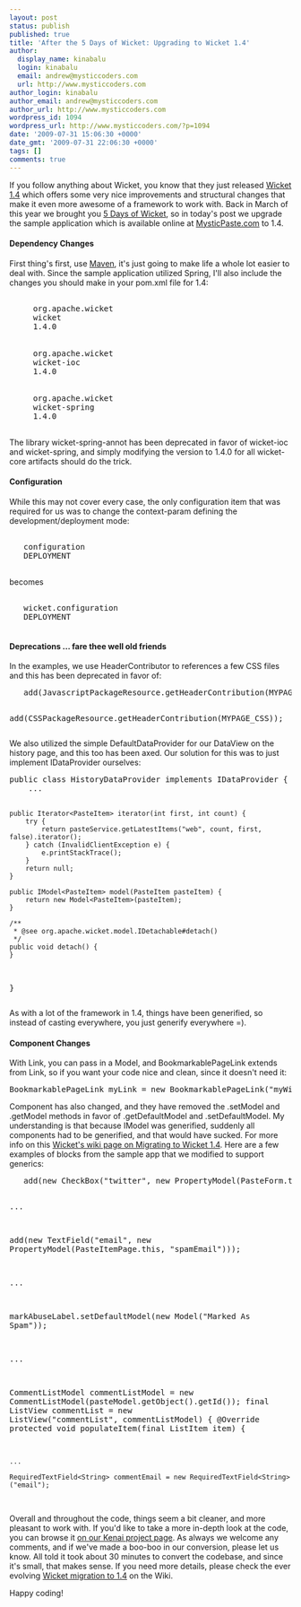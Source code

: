```yaml
---
layout: post
status: publish
published: true
title: 'After the 5 Days of Wicket: Upgrading to Wicket 1.4'
author:
  display_name: kinabalu
  login: kinabalu
  email: andrew@mysticcoders.com
  url: http://www.mysticcoders.com
author_login: kinabalu
author_email: andrew@mysticcoders.com
author_url: http://www.mysticcoders.com
wordpress_id: 1094
wordpress_url: http://www.mysticcoders.com/?p=1094
date: '2009-07-31 15:06:30 +0000'
date_gmt: '2009-07-31 22:06:30 +0000'
tags: []
comments: true
---
```

<p>If you follow anything about Wicket, you know that they just released <a href="http://wicketbyexample.com/wicket-developers-release-apache-wicket-1-4/">Wicket 1.4</a> which offers some very nice improvements and structural changes that make it even more awesome of a framework to work with.  Back in March of this year we brought you <a href="http://www.mysticcoders.com/blog/2009/03/09/5-days-of-wicket/">5 Days of Wicket</a>, so in today's post we upgrade the sample application which is available online at <a href="http://mysticpaste.com">MysticPaste.com</a> to 1.4.<a id="more"></a><a id="more-1094"></a></p>
<h4>Dependency Changes</h4>
<p>First thing's first, use <a href="http://maven.apache.org">Maven</a>, it's just going to make life a whole lot easier to deal with.  Since the sample application utilized Spring, I'll also include the changes you should make in your pom.xml file for 1.4:</p>
<pre lang="xml" colla="+">
<dependency>
     <groupId>org.apache.wicket</groupId>
     <artifactId>wicket</artifactId>
     <version>1.4.0</version>
</dependency>
<dependency>
     <groupId>org.apache.wicket</groupId>
     <artifactId>wicket-ioc</artifactId>
     <version>1.4.0</version>
</dependency>
<dependency>
     <groupId>org.apache.wicket</groupId>
     <artifactId>wicket-spring</artifactId>
     <version>1.4.0</version>
</dependency>
</pre>
<p>
The library wicket-spring-annot has been deprecated in favor of wicket-ioc and wicket-spring, and simply modifying the version to 1.4.0 for all wicket-core artifacts should do the trick.</p>
<h4>Configuration</h4>
<p>While this may not cover every case, the only configuration item that was required for us was to change the context-param defining the development/deployment mode:</p>
<pre lang="xml" colla="+">
<context-param>
   <param-name>configuration</param-name>
   <param-value>DEPLOYMENT</param-value>
</context-param>
</pre>
<p>becomes</p>
<pre lang="xml" colla="+">
<context-param>
   <param-name>wicket.configuration</param-name>
   <param-value>DEPLOYMENT</param-value>
</context-param>
</pre>
<p></p>
<h4>Deprecations ... fare thee well old friends</h4>
<p>In the examples, we use HeaderContributor to references a few CSS files and this has been deprecated in favor of:</p>
<pre lang="java" colla="+">
   add(JavascriptPackageResource.getHeaderContribution(MYPAGE_JS));

   add(CSSPackageResource.getHeaderContribution(MYPAGE_CSS));
</pre>
<p>
We also utilized the simple DefaultDataProvider for our DataView on the history page, and this too has been axed.  Our solution for this was to just implement IDataProvider ourselves:</p>
<pre lang="java" colla="+">
public class HistoryDataProvider implements IDataProvider<PasteItem> {
    ...

    public Iterator<PasteItem> iterator(int first, int count) {
        try {
            return pasteService.getLatestItems("web", count, first, false).iterator();
        } catch (InvalidClientException e) {
            e.printStackTrace();
        }
        return null;
    }

    public IModel<PasteItem> model(PasteItem pasteItem) {
        return new Model<PasteItem>(pasteItem);
    }

    /**
     * @see org.apache.wicket.model.IDetachable#detach()
     */
    public void detach() {
    }
}
</pre>
<p>
As with a lot of the framework in 1.4, things have been generified, so instead of casting everywhere, you just generify everywhere =).</p>
<h4>Component Changes</h4>
<p>With Link, you can pass in a Model, and BookmarkablePageLink extends from Link, so if you want your code nice and clean, since it doesn't need it:</p>
<pre lang="java" colla="+">
BookmarkablePageLink<Void> myLink = new BookmarkablePageLink<Void>("myWicketId", MyWicketPage.class);
</pre>
<p>
Component has also changed, and they have removed the .setModel and .getModel methods in favor of .getDefaultModel and .setDefaultModel.  My understanding is that because IModel was generified, suddenly all components had to be generified, and that would have sucked.  For more info on this <a href="http://cwiki.apache.org/WICKET/migrating-to-wicket-14.html" target="_blank">Wicket's wiki page on Migrating to Wicket 1.4</a>.  Here are a few examples of blocks from the sample app that we modified to support generics:</p>
<pre lang="java" colla="+">
   add(new CheckBox("twitter", new PropertyModel<Boolean>(PasteForm.this, "twitter")));

   ...

   add(new TextField<String>("email", new PropertyModel<String>(PasteItemPage.this, "spamEmail")));

   ...

   markAbuseLabel.setDefaultModel(new Model<String>("Marked As Spam"));

   ...

   CommentListModel commentListModel = new CommentListModel(pasteModel.getObject().getId());
   final ListView<PasteComment> commentList = new ListView<PasteComment>("commentList", commentListModel) {
       @Override
       protected void populateItem(final ListItem<PasteComment> item) {         

    ...

    RequiredTextField<String> commentEmail = new RequiredTextField<String>("email");
    
</pre>
<p>
Overall and throughout the code, things seem a bit cleaner, and more pleasant to work with.  If you'd like to take a more in-depth look at the code, you can browse it <a href="http://kenai.com/projects/mystic-apps" target="_blank">on our Kenai project page</a>.  As always we welcome any comments, and if we've made a boo-boo in our conversion, please let us know.  All told it took about 30 minutes to convert the codebase, and since it's small, that makes sense.  If you need more details, please check the ever evolving <a href="http://cwiki.apache.org/WICKET/migrating-to-wicket-14.html" target="_blank">Wicket migration to 1.4</a> on the Wiki.</p>
<p>Happy coding!</p>
